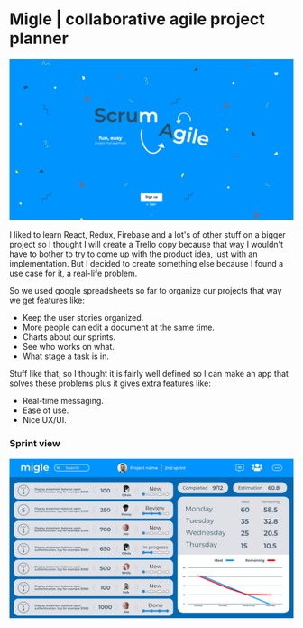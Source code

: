 # Migle | collaborative agile project planner

![](https://github.com/AdamGonda/migle/blob/master/screenshots/Screenshot%202020-08-10%20at%208.27.59.png)

I liked to learn React, Redux, Firebase and a lot's of other stuff on a bigger project so I thought I will create a Trello copy because that way I wouldn't have to bother to try to come up with the product idea, just with an implementation. But I decided to create something else because I found a use case for it, a real-life problem.

So we used google spreadsheets so far to organize our projects that way we get features like:
- Keep the user stories organized. 
- More people can edit a document at the same time.
- Charts about our sprints.
- See who works on what.
- What stage a task is in.

Stuff like that, so I thought it is fairly well defined so I can make an app that solves these problems plus it gives extra features like:
- Real-time messaging.
- Ease of use.
- Nice UX/UI.


### Sprint view
![](https://github.com/AdamGonda/migle/blob/master/screenshots/sprint%20view%20concept.png)
